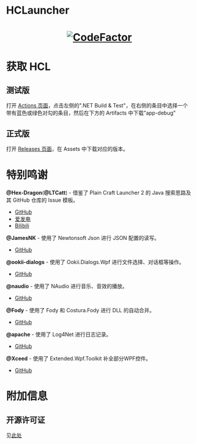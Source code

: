 # HCLauncher
<h1 align = "center"><a href="https://www.codefactor.io/repository/github/saltwood/HCLauncher"><img src="https://www.codefactor.io/repository/github/saltwood/HCLauncher/badge" alt="CodeFactor" /></a></h1>

# 获取 HCL

## 测试版
打开 [Actions 页面](https://github.com/SALTWOOD/HCLauncher/actions)，点击左侧的".NET Build & Test"，在右侧的条目中选择一个带有蓝色或绿色对勾的条目，然后在下方的 Artifacts 中下载"app-debug"

## 正式版
打开 [Releases 页面](https://github.com/SALTWOOD/HCLauncher/releases)，在 Assets 中下载对应的版本。

# 特别鸣谢

**@Hex-Dragon**(**@LTCatt**) - 借鉴了 Plain Craft Launcher 2 的 Java 搜索思路及其 GitHub 仓库的 Issue 模板。
- [GitHub](https://github.com/Hex-Dragon/PCL2)
- [爱发电](https://afdian.net/a/LTCat)
- [Bilibili](https://space.bilibili.com/11343203)

**@JamesNK** - 使用了 Newtonsoft Json 进行 JSON 配置的读写。
- [GitHub](https://github.com/JamesNK/Newtonsoft.Json)

**@ookii-dialogs** - 使用了 Ookii.Dialogs.Wpf 进行文件选择、对话框等操作。
- [GitHub](https://github.com/ookii-dialogs/ookii-dialogs-wpf)

**@naudio** - 使用了 NAudio 进行音乐、音效的播放。
- [GitHub](https://github.com/naudio/NAudio)

**@Fody** - 使用了 Fody 和 Costura.Fody 进行 DLL 的自动合并。
- [GitHub](https://github.com/Fody)

**@apache** - 使用了 Log4Net 进行日志记录。
- [GitHub](https://github.com/apache/logging-log4net)

**@Xceed** - 使用了 Extended.Wpf.Toolkit 补全部分WPF控件。
- [GitHub](https://github.com/xceedsoftware/wpftoolkit)


# 附加信息
## 开源许可证

见[此处](https://github.com/SALTWOOD/HCLauncher/blob/main/开源许可证.txt)
